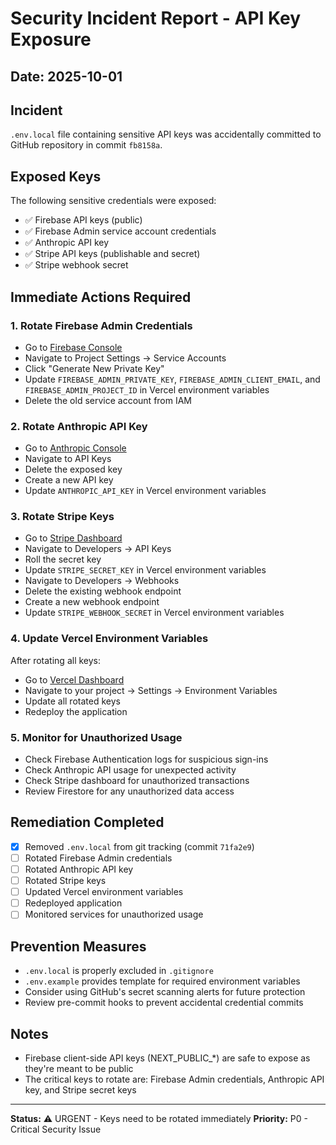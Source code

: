 # Security Incident Report - API Key Exposure

## Date: 2025-10-01

## Incident
`.env.local` file containing sensitive API keys was accidentally committed to GitHub repository in commit `fb8158a`.

## Exposed Keys
The following sensitive credentials were exposed:
- ✅ Firebase API keys (public)
- ✅ Firebase Admin service account credentials
- ✅ Anthropic API key
- ✅ Stripe API keys (publishable and secret)
- ✅ Stripe webhook secret

## Immediate Actions Required

### 1. Rotate Firebase Admin Credentials
- Go to [Firebase Console](https://console.firebase.google.com/)
- Navigate to Project Settings → Service Accounts
- Click "Generate New Private Key"
- Update `FIREBASE_ADMIN_PRIVATE_KEY`, `FIREBASE_ADMIN_CLIENT_EMAIL`, and `FIREBASE_ADMIN_PROJECT_ID` in Vercel environment variables
- Delete the old service account from IAM

### 2. Rotate Anthropic API Key
- Go to [Anthropic Console](https://console.anthropic.com/)
- Navigate to API Keys
- Delete the exposed key
- Create a new API key
- Update `ANTHROPIC_API_KEY` in Vercel environment variables

### 3. Rotate Stripe Keys
- Go to [Stripe Dashboard](https://dashboard.stripe.com/)
- Navigate to Developers → API Keys
- Roll the secret key
- Update `STRIPE_SECRET_KEY` in Vercel environment variables
- Navigate to Developers → Webhooks
- Delete the existing webhook endpoint
- Create a new webhook endpoint
- Update `STRIPE_WEBHOOK_SECRET` in Vercel environment variables

### 4. Update Vercel Environment Variables
After rotating all keys:
- Go to [Vercel Dashboard](https://vercel.com/)
- Navigate to your project → Settings → Environment Variables
- Update all rotated keys
- Redeploy the application

### 5. Monitor for Unauthorized Usage
- Check Firebase Authentication logs for suspicious sign-ins
- Check Anthropic API usage for unexpected activity
- Check Stripe dashboard for unauthorized transactions
- Review Firestore for any unauthorized data access

## Remediation Completed
- [x] Removed `.env.local` from git tracking (commit `71fa2e9`)
- [ ] Rotated Firebase Admin credentials
- [ ] Rotated Anthropic API key
- [ ] Rotated Stripe keys
- [ ] Updated Vercel environment variables
- [ ] Redeployed application
- [ ] Monitored services for unauthorized usage

## Prevention Measures
- `.env.local` is properly excluded in `.gitignore`
- `.env.example` provides template for required environment variables
- Consider using GitHub's secret scanning alerts for future protection
- Review pre-commit hooks to prevent accidental credential commits

## Notes
- Firebase client-side API keys (NEXT_PUBLIC_*) are safe to expose as they're meant to be public
- The critical keys to rotate are: Firebase Admin credentials, Anthropic API key, and Stripe secret keys

---
**Status:** ⚠️ URGENT - Keys need to be rotated immediately
**Priority:** P0 - Critical Security Issue
